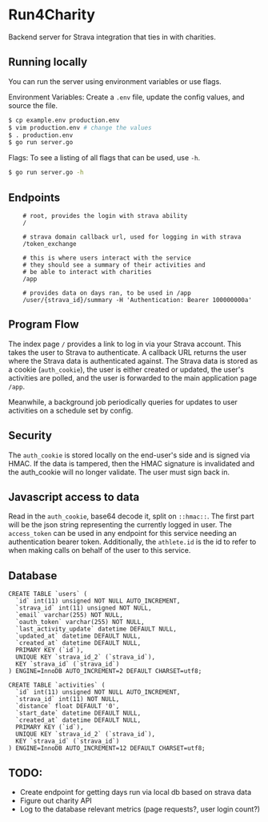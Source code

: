 # Run4Charity

Backend server for Strava integration that ties in with charities.

## Running locally

You can run the server using environment variables or use flags.

Environment Variables:
Create a `.env` file, update the config values, and source the file.
```bash
$ cp example.env production.env
$ vim production.env # change the values
$ . production.env
$ go run server.go
```

Flags:
To see a listing of all flags that can be used, use `-h`.
```bash
$ go run server.go -h
```

## Endpoints
```
    # root, provides the login with strava ability
    /

    # strava domain callback url, used for logging in with strava
    /token_exchange

    # this is where users interact with the service
    # they should see a summary of their activities and
    # be able to interact with charities
    /app

    # provides data on days ran, to be used in /app
    /user/{strava_id}/summary -H 'Authentication: Bearer 100000000a'
```

## Program Flow

The index page `/` provides a link to log in via your Strava account. This takes the user to Strava to authenticate. A callback URL returns the user where the Strava data is authenticated against. The Strava data is stored as a cookie (`auth_cookie`), the user is either created or updated, the user's activities are polled, and the user is forwarded to the main application page `/app`.

Meanwhile, a background job periodically queries for updates to user activities on a schedule set by config.

## Security
The `auth_cookie` is stored locally on the end-user's side and is signed via HMAC. If the data is tampered, then the HMAC signature is invalidated and the auth_cookie will no longer validate. The user must sign back in.

## Javascript access to data
Read in the `auth_cookie`, base64 decode it, split on `::hmac::`. The first part will be the json string representing the currently logged in user. The `access_token` can be used in any endpoint for this service needing an authentication bearer token. Additionally, the `athlete.id` is the id to refer to when making calls on behalf of the user to this service.

## Database
```
CREATE TABLE `users` (
  `id` int(11) unsigned NOT NULL AUTO_INCREMENT,
  `strava_id` int(11) unsigned NOT NULL,
  `email` varchar(255) NOT NULL,
  `oauth_token` varchar(255) NOT NULL,
  `last_activity_update` datetime DEFAULT NULL,
  `updated_at` datetime DEFAULT NULL,
  `created_at` datetime DEFAULT NULL,
  PRIMARY KEY (`id`),
  UNIQUE KEY `strava_id_2` (`strava_id`),
  KEY `strava_id` (`strava_id`)
) ENGINE=InnoDB AUTO_INCREMENT=2 DEFAULT CHARSET=utf8;

CREATE TABLE `activities` (
  `id` int(11) unsigned NOT NULL AUTO_INCREMENT,
  `strava_id` int(11) NOT NULL,
  `distance` float DEFAULT '0',
  `start_date` datetime DEFAULT NULL,
  `created_at` datetime DEFAULT NULL,
  PRIMARY KEY (`id`),
  UNIQUE KEY `strava_id_2` (`strava_id`),
  KEY `strava_id` (`strava_id`)
) ENGINE=InnoDB AUTO_INCREMENT=12 DEFAULT CHARSET=utf8;
```

## TODO:
 - Create endpoint for getting days run via local db based on strava data
 - Figure out charity API
 - Log to the database relevant metrics (page requests?, user login count?)
